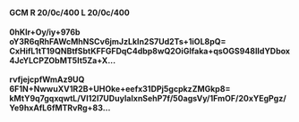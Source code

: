 #### GCM R 20/0c/400 L 20/0c/400
**0hKlr+Oy/iy+976b**<br/>**oY3R6qRhFAWcMhNSCv6jmJzLkln2S7Ud2Ts+1iOL8pQ=**<br/>**CxHifL1tT19QNBtfSbtKFFGFDqC4dbp8wQ2OiGlfaka+qsOGS948IIdYDbox4JcYLCPZObMT5It5Za+X...**<br/><br/>
**rvfjejcpfWmAz9UQ**<br/>**6F1N+NwwuXV1R2B+UHOke+eefx31DPj5gcpkzZMGkp8=**<br/>**kMtY9q7gqxqwtL/Vl12l7UDuyIalxnSehP7f/50agsVy/1FmOF/20xYEgPgz/Ye9hxAfL6fMTRvRg+83...**